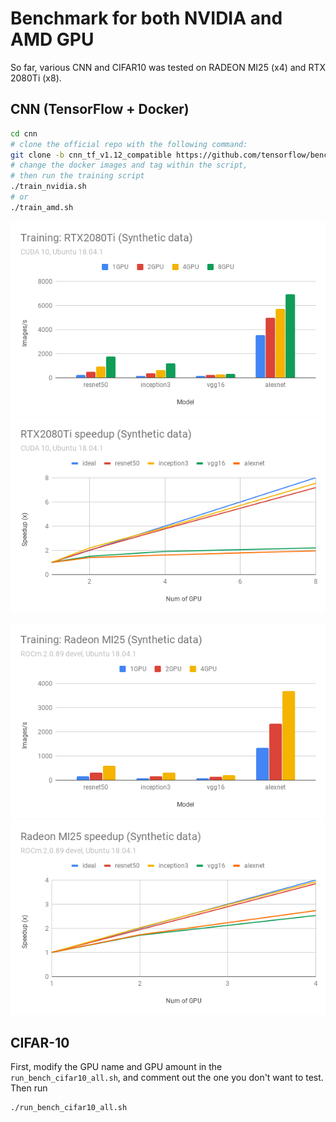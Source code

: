 # Benchmark for both NVIDIA and AMD GPU

So far, various CNN and CIFAR10 was tested on RADEON MI25 (x4) and RTX 2080Ti (x8).

## CNN (TensorFlow + Docker)

```bash
cd cnn
# clone the official repo with the following command:
git clone -b cnn_tf_v1.12_compatible https://github.com/tensorflow/benchmarks.git
# change the docker images and tag within the script,
# then run the training script 
./train_nvidia.sh
# or
./train_amd.sh
```

![Training](cnn/result/2080Ti_official/RTX2080Ti_training_synthetic.png "Training")
![Speedup](cnn/result/2080Ti_official/RTX2080Ti_speedup_synthetic.png "Speedup")

![Training](cnn/result/MI25_official/MI25_training_synthetic.png "Training")
![Speedup](cnn/result/MI25_official/MI25_speedup_synthetic.png "Speedup")

## CIFAR-10

First, modify the GPU name and GPU amount in the `run_bench_cifar10_all.sh`, and comment out the one you don't want to test. Then run

```bash
./run_bench_cifar10_all.sh
```